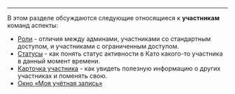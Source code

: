 ***

В этом разделе обсуждаются следующие относящиеся к **участникам** команд аспекты:

 - [Роли](/articles/ru/members/roles) - отличия между админами, участниками со стандартным доступом, и участниками с ограниченным доступом. 
 - [Статусы](/articles/ru/members/statuses) - как понять статус активности в Като какого-то участника в данный момент времени. 
 - [Карточка участника](/articles/ru/members/profile-cards) - как увидеть полезную информацию о других участниках и поменять свою.  
 - [Окно «Моя учётная запись»](/articles/ru/members/my-account)
